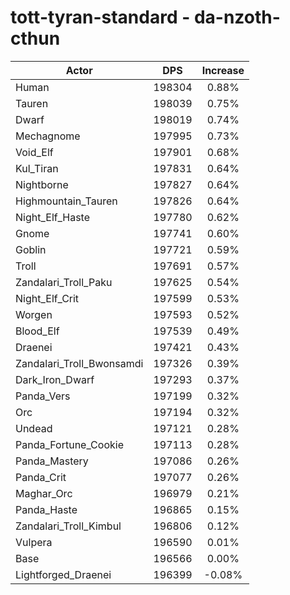 # tott-tyran-standard - da-nzoth-cthun
| Actor | DPS | Increase |
|---|:---:|:---:|
|Human|198304|0.88%|
|Tauren|198039|0.75%|
|Dwarf|198019|0.74%|
|Mechagnome|197995|0.73%|
|Void_Elf|197901|0.68%|
|Kul_Tiran|197831|0.64%|
|Nightborne|197827|0.64%|
|Highmountain_Tauren|197826|0.64%|
|Night_Elf_Haste|197780|0.62%|
|Gnome|197741|0.60%|
|Goblin|197721|0.59%|
|Troll|197691|0.57%|
|Zandalari_Troll_Paku|197625|0.54%|
|Night_Elf_Crit|197599|0.53%|
|Worgen|197593|0.52%|
|Blood_Elf|197539|0.49%|
|Draenei|197421|0.43%|
|Zandalari_Troll_Bwonsamdi|197326|0.39%|
|Dark_Iron_Dwarf|197293|0.37%|
|Panda_Vers|197199|0.32%|
|Orc|197194|0.32%|
|Undead|197121|0.28%|
|Panda_Fortune_Cookie|197113|0.28%|
|Panda_Mastery|197086|0.26%|
|Panda_Crit|197077|0.26%|
|Maghar_Orc|196979|0.21%|
|Panda_Haste|196865|0.15%|
|Zandalari_Troll_Kimbul|196806|0.12%|
|Vulpera|196590|0.01%|
|Base|196566|0.00%|
|Lightforged_Draenei|196399|-0.08%|
